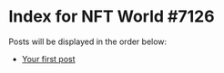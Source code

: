 # Index for NFT World #7126
Posts will be displayed in the order below:

- [Your first post](./001-first.md)

